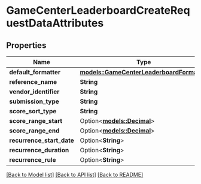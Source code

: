 # GameCenterLeaderboardCreateRequestDataAttributes

## Properties

Name | Type | Description | Notes
------------ | ------------- | ------------- | -------------
**default_formatter** | [**models::GameCenterLeaderboardFormatter**](GameCenterLeaderboardFormatter.md) |  | 
**reference_name** | **String** |  | 
**vendor_identifier** | **String** |  | 
**submission_type** | **String** |  | 
**score_sort_type** | **String** |  | 
**score_range_start** | Option<[**models::Decimal**](decimal.md)> |  | [optional]
**score_range_end** | Option<[**models::Decimal**](decimal.md)> |  | [optional]
**recurrence_start_date** | Option<**String**> |  | [optional]
**recurrence_duration** | Option<**String**> |  | [optional]
**recurrence_rule** | Option<**String**> |  | [optional]

[[Back to Model list]](../README.md#documentation-for-models) [[Back to API list]](../README.md#documentation-for-api-endpoints) [[Back to README]](../README.md)


